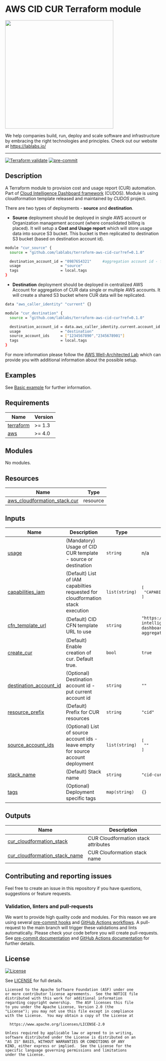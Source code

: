 # AWS CID CUR Terraform module

[<img src="https://lablabs.io/static/ll-logo.png" width=350px>](https://lablabs.io/)

We help companies build, run, deploy and scale software and infrastructure by embracing the right technologies and principles. Check out our website at <https://lablabs.io/>

---

[![Terraform validate](https://github.com/lablabs/terraform-aws-cid-cur/actions/workflows/validate.yaml/badge.svg)](https://github.com/lablabs/terraform-aws-cid-cur/actions/workflows/validate.yaml)
[![pre-commit](https://github.com/lablabs/terraform-aws-cid-cur/actions/workflows/pre-commit.yml/badge.svg)](https://github.com/lablabs/terraform-aws-cid-cur/actions/workflows/pre-commit.yml)

## Description

A Terraform module to provision cost and usage report (CUR) automation. Part of [Cloud Intelligence Dashboard framework](https://github.com/aws-samples/aws-cudos-framework-deployment) (CUDOS).
Module is using cloudformation template released and maintained by *CUDOS* project.

There are two types of deployments - **source** and **destination**.

- **Source** deployment should be deployed in single AWS account or Organization management account (where consolidated billing is placed). It will setup a **Cost and Usage report** which will store usage data into source S3 bucket. This bucket is then replicated to destination S3 bucket (based on destination account id).

```bash
module "cur_source" {
  source = "github.com/lablabs/terraform-aws-cid-cur?ref=0.1.0"

  destination_account_id = "0987654321"     #aggregation account id - for s3 replication
  usage                  = "source"
  tags                   = local.tags
}
```

- **Destination** deployment should be deployed in centralized AWS Account for aggregation of CUR data single or multiple AWS accounts. It will create a shared S3 bucket where CUR data will be replicated.

```bash
data "aws_caller_identity" "current" {}

module "cur_destination" {
  source = "github.com/lablabs/terraform-aws-cid-cur?ref=0.1.0"

  destination_account_id = data.aws_caller_identity.current.account_id  #current account id
  usage                  = "destination"
  source_account_ids     = ["1234567890","2345678901"]                  #list of account ids from which data will be        replicated
  tags                   = local.tags
}
```

For more information please follow the [AWS Well-Architected Lab](https://www.wellarchitectedlabs.com/cost/200_labs/200_cloud_intelligence/cost-usage-report-dashboards/dashboards/deploy_dashboards/) which can provide you with additional information about the possible setup.

## Examples

See [Basic example](examples/basic/README.md) for further information.

<!-- BEGINNING OF PRE-COMMIT-TERRAFORM DOCS HOOK -->
## Requirements

| Name | Version |
|------|---------|
| <a name="requirement_terraform"></a> [terraform](#requirement\_terraform) | >= 1.3 |
| <a name="requirement_aws"></a> [aws](#requirement\_aws) | >= 4.0 |

## Modules

No modules.

## Resources

| Name | Type |
|------|------|
| [aws_cloudformation_stack.cur](https://registry.terraform.io/providers/hashicorp/aws/latest/docs/resources/cloudformation_stack) | resource |

## Inputs

| Name | Description | Type | Default | Required |
|------|-------------|------|---------|:--------:|
| <a name="input_usage"></a> [usage](#input\_usage) | (Mandatory) Usage of CID CUR template - source or destination | `string` | n/a | yes |
| <a name="input_capabilities_iam"></a> [capabilities\_iam](#input\_capabilities\_iam) | (Default) List of IAM capabilties requested for cloudformation stack execution | `list(string)` | <pre>[<br>  "CAPABILITY_IAM"<br>]</pre> | no |
| <a name="input_cfn_template_url"></a> [cfn\_template\_url](#input\_cfn\_template\_url) | (Default) CID CFN template URL to use | `string` | `"https://aws-managed-cost-intelligence-dashboards.s3.amazonaws.com/cfn/cur-aggregation.yaml"` | no |
| <a name="input_create_cur"></a> [create\_cur](#input\_create\_cur) | (Default) Enable creation of cur. Default true. | `bool` | `true` | no |
| <a name="input_destination_account_id"></a> [destination\_account\_id](#input\_destination\_account\_id) | (Optional) Destination account id - put current account id | `string` | `""` | no |
| <a name="input_resource_prefix"></a> [resource\_prefix](#input\_resource\_prefix) | (Default) Prefix for CUR resources | `string` | `"cid"` | no |
| <a name="input_source_account_ids"></a> [source\_account\_ids](#input\_source\_account\_ids) | (Optional) List of source account ids - leave empty for source account deployment | `list(string)` | <pre>[<br>  ""<br>]</pre> | no |
| <a name="input_stack_name"></a> [stack\_name](#input\_stack\_name) | (Default) Stack name | `string` | `"cid-cur"` | no |
| <a name="input_tags"></a> [tags](#input\_tags) | (Optional) Deployment specific tags | `map(string)` | `{}` | no |

## Outputs

| Name | Description |
|------|-------------|
| <a name="output_cur_cloudformation_stack"></a> [cur\_cloudformation\_stack](#output\_cur\_cloudformation\_stack) | CUR Cloudformation stack attributes |
| <a name="output_cur_cloudformation_stack_name"></a> [cur\_cloudformation\_stack\_name](#output\_cur\_cloudformation\_stack\_name) | CUR Clouformation stack name |
<!-- END OF PRE-COMMIT-TERRAFORM DOCS HOOK -->

## Contributing and reporting issues

Feel free to create an issue in this repository if you have questions, suggestions or feature requests.

### Validation, linters and pull-requests

We want to provide high quality code and modules. For this reason we are using
several [pre-commit hooks](.pre-commit-config.yaml) and
[GitHub Actions workflows](.github/workflows/). A pull-request to the
main branch will trigger these validations and lints automatically. Please
check your code before you will create pull-requests. See
[pre-commit documentation](https://pre-commit.com/) and
[GitHub Actions documentation](https://docs.github.com/en/actions) for further
details.

## License

[![License](https://img.shields.io/badge/License-Apache%202.0-blue.svg)](https://opensource.org/licenses/Apache-2.0)

See [LICENSE](LICENSE) for full details.

    Licensed to the Apache Software Foundation (ASF) under one
    or more contributor license agreements.  See the NOTICE file
    distributed with this work for additional information
    regarding copyright ownership.  The ASF licenses this file
    to you under the Apache License, Version 2.0 (the
    "License"); you may not use this file except in compliance
    with the License.  You may obtain a copy of the License at

      https://www.apache.org/licenses/LICENSE-2.0

    Unless required by applicable law or agreed to in writing,
    software distributed under the License is distributed on an
    "AS IS" BASIS, WITHOUT WARRANTIES OR CONDITIONS OF ANY
    KIND, either express or implied.  See the License for the
    specific language governing permissions and limitations
    under the License.
